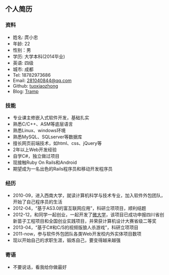 ## 个人简历

### 资料

* 姓名: 庹小忠
* 年龄: 22
* 性别：男
* 学历: 大学本科(2014毕业)
* 英语: 四级
* 城市: 成都
* Tel: 18782973686
* Email: 281040844@qq.com
* Github: [tuoxiaozhong](https://github.com/tuoxiaozhong)
* Blog: [Tramp](http://tuoxiaozhong.diandian.com/)


### 技能

* 专业课主修嵌入式软件开发，基础扎实
* 熟悉C/C++、ASM等底层语言
* 熟悉Linux、windows环境
* 熟悉MySQL、SQLserver等数据库
* 擅长网页前端技术，如html、css、jQuery等
* 2年以上Web开发经验
* 自学C#，独立做过项目
* 现接触Ruby On Rails和Android
* 期望成为一名出色的Rails程序员和移动开发程序员

### 经历

* 2010-09，进入西南大学，就读计算机科学与技术专业，加入软件外包团队，开始了自己程序员的生活
* 2012-04，“基于AS3.0的富互联网应用”，科研立项项目，顺利结题
* 2012-12，和同学一起创业，一起开发了[微大学](http://weidaxue.me)，该项目已成功申报四川省创新苗子工程项目和全国创业实践项目，并荣获计算机设计大赛省级二等奖
* 2013-04，“基于C#和C/S的视频版狼人杀游戏”，科研立项项目
* 2011-now，参与软件外包团队各类Web开发校内外实体项目数项
* 现以开始自己的求职生涯，锻炼自己，要变得越来越强

### 寄语
* 不要说话，看我给你做最好




